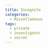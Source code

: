 ```yaml
---
title: Incognito
categories:
  - Miscellaneous
tags:
  - private
  - investigator
  - secret
---
```

